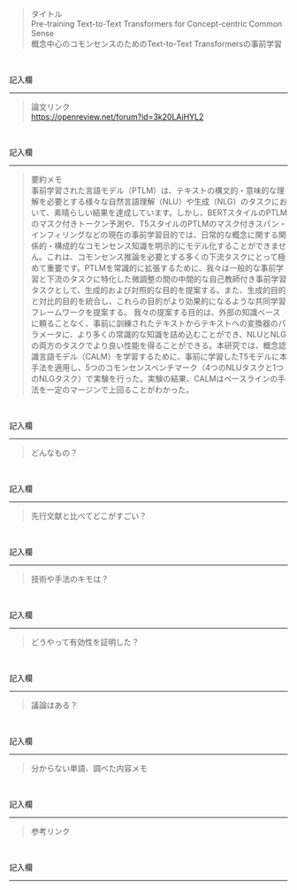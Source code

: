 > タイトル<br> 
Pre-training Text-to-Text Transformers for Concept-centric Common Sense  
概念中心のコモンセンスのためのText-to-Text Transformersの事前学習
<br>

記入欄
***

> 論文リンク<br>
https://openreview.net/forum?id=3k20LAiHYL2
<br>

記入欄
***

> 要約メモ<br>
事前学習された言語モデル（PTLM）は、テキストの構文的・意味的な理解を必要とする様々な自然言語理解（NLU）や生成（NLG）のタスクにおいて、素晴らしい結果を達成しています。しかし、BERTスタイルのPTLMのマスク付きトークン予測や、T5スタイルのPTLMのマスク付きスパン・インフィリングなどの現在の事前学習目的では、日常的な概念に関する関係的・構成的なコモンセンス知識を明示的にモデル化することができません。これは、コモンセンス推論を必要とする多くの下流タスクにとって極めて重要です。PTLMを常識的に拡張するために、我々は一般的な事前学習と下流のタスクに特化した微調整の間の中間的な自己教師付き事前学習タスクとして、生成的および対照的な目的を提案する。また、生成的目的と対比的目的を統合し、これらの目的がより効果的になるような共同学習フレームワークを提案する。
我々の提案する目的は、外部の知識ベースに頼ることなく、事前に訓練されたテキストからテキストへの変換器のパラメータに、より多くの常識的な知識を詰め込むことができ、NLUとNLGの両方のタスクでより良い性能を得ることができる。本研究では、概念認識言語モデル（CALM）を学習するために、事前に学習したT5モデルに本手法を適用し、5つのコモンセンスベンチマーク（4つのNLUタスクと1つのNLGタスク）で実験を行った。実験の結果、CALMはベースラインの手法を一定のマージンで上回ることがわかった。
<br>

記入欄
***

> どんなもの？<br>

<br>

記入欄
***

> 先行文献と比べてどこがすごい？

<br>

記入欄
***

> 技術や手法のキモは？

<br>

記入欄
***

> どうやって有効性を証明した？

<br>

記入欄
***

> 議論はある？

<br>

記入欄
***

> 分からない単語、調べた内容メモ

<br>

記入欄
***

> 参考リンク

<br>

記入欄
***